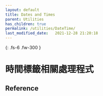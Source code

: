 ```yaml
---
layout: default
title: Dates and Times
parent: Utilities
has_children: true
permalink: /utilities/DateTime/
last_modified_date:   2021-12-28 21:20:18
---
```


{: .fs-6 .fw-300 }

# 時間標籤相關處理程式



## Reference
